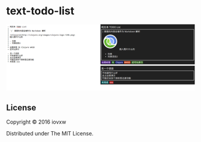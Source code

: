 # text-todo-list

![screenshot](screenshot.png)

## License

Copyright © 2016 iovxw

Distributed under The MIT License.
